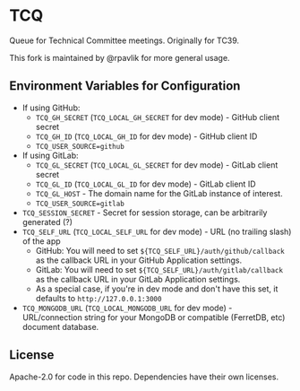 # TCQ

Queue for Technical Committee meetings. Originally for TC39.

This fork is maintained by @rpavlik for more general usage.

## Environment Variables for Configuration

- If using GitHub:
  - `TCQ_GH_SECRET` (`TCQ_LOCAL_GH_SECRET` for dev mode) - GitHub client secret
  - `TCQ_GH_ID` (`TCQ_LOCAL_GH_ID` for dev mode) - GitHub client ID
  - `TCQ_USER_SOURCE=github`
- If using GitLab:
  - `TCQ_GL_SECRET` (`TCQ_LOCAL_GL_SECRET` for dev mode) - GitLab client secret
  - `TCQ_GL_ID` (`TCQ_LOCAL_GL_ID` for dev mode) - GitLab client ID
  - `TCQ_GL_HOST` - The domain name for the GitLab instance of interest.
  - `TCQ_USER_SOURCE=gitlab`
- `TCQ_SESSION_SECRET` - Secret for session storage, can be arbitrarily generated (?)
- `TCQ_SELF_URL` (`TCQ_LOCAL_SELF_URL` for dev mode) - URL (no trailing slash) of the app
  - GitHub: You will need to set `${TCQ_SELF_URL}/auth/github/callback` as the callback URL in your
    GitHub Application settings.
  - GitLab: You will need to set `${TCQ_SELF_URL}/auth/gitlab/callback` as the callback URL in your
    GitLab Application settings.
  - As a special case, if you're in dev mode and don't have this set, it defaults to `http://127.0.0.1:3000`
- `TCQ_MONGODB_URL`  (`TCQ_LOCAL_MONGODB_URL` for dev mode) - URL/connection string for your
  MongoDB or compatible (FerretDB, etc) document database.

## License

Apache-2.0 for code in this repo. Dependencies have their own licenses.
